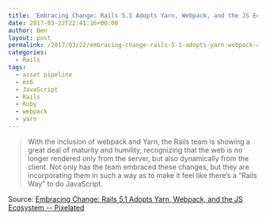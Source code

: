 ```yaml
---
title: 'Embracing Change: Rails 5.1 Adopts Yarn, Webpack, and the JS Ecosystem'
date: 2017-03-22T22:41:16+00:00
author: Ben
layout: post
permalink: /2017/03/22/embracing-change-rails-5-1-adopts-yarn-webpack-and-the-js-ecosystem/
categories:
  - Rails
tags:
  - asset pipeline
  - es6
  - JavaScript
  - Rails
  - Ruby
  - webpack
  - yarn
---
```

> With the inclusion of webpack and Yarn, the Rails team is showing a great deal of maturity and humility, recognizing that the web is no longer rendered only from the server, but also dynamically from the client. Not only has the team embraced these changes, but they are incorporating them in such a way as to make it feel like there’s a “Rails Way” to do JavaScript.

Source: [Embracing Change: Rails 5.1 Adopts Yarn, Webpack, and the JS Ecosystem -- Pixelated](http://pixelatedworks.com/articles/embracing-change-rails51-adopts-yarn-webpack-and-the-js-ecosystem/)
